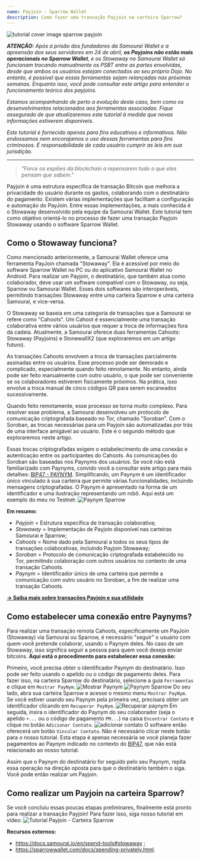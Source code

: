 ```yaml
---
name: Payjoin - Sparrow Wallet
description: Como fazer uma transação Payjoin na carteira Sparrow?
---
```

![tutorial cover image sparrow payjoin](assets/cover.webp)

***ATENÇÃO:** Após a prisão dos fundadores da Samourai Wallet e a apreensão dos seus servidores em 24 de abril, **os Payjoins não estão mais operacionais no Sparrow Wallet**, e os Stowaway no Samourai Wallet só funcionam trocando manualmente os PSBT entre as partes envolvidas, desde que ambos os usuários estejam conectados ao seu próprio Dojo. No entanto, é possível que essas ferramentas sejam relançadas nas próximas semanas. Enquanto isso, você pode consultar este artigo para entender o funcionamento teórico dos payjoins.*

_Estamos acompanhando de perto a evolução deste caso, bem como os desenvolvimentos relacionados aos ferramentas associadas. Fique assegurado de que atualizaremos este tutorial à medida que novas informações estiverem disponíveis._

_Este tutorial é fornecido apenas para fins educativos e informativos. Não endossamos nem encorajamos o uso dessas ferramentas para fins criminosos. É responsabilidade de cada usuário cumprir as leis em sua jurisdição._

---

> *"Force os espiões da blockchain a repensarem tudo o que eles pensam que sabem."*

Payjoin é uma estrutura específica de transação Bitcoin que melhora a privacidade do usuário durante os gastos, colaborando com o destinatário do pagamento. Existem várias implementações que facilitam a configuração e automação do PayJoin. Entre essas implementações, a mais conhecida é o Stowaway desenvolvido pela equipe da Samourai Wallet. Este tutorial tem como objetivo orientá-lo no processo de fazer uma transação Payjoin Stowaway usando o software Sparrow Wallet.

## Como o Stowaway funciona?

Como mencionado anteriormente, a Samourai Wallet oferece uma ferramenta PayJoin chamada "Stowaway". Ela é acessível por meio do software Sparrow Wallet no PC ou do aplicativo Samourai Wallet no Android. Para realizar um Payjoin, o destinatário, que também atua como colaborador, deve usar um software compatível com o Stowaway, ou seja, Sparrow ou Samourai Wallet. Esses dois softwares são interoperáveis, permitindo transações Stowaway entre uma carteira Sparrow e uma carteira Samourai, e vice-versa.

O Stowaway se baseia em uma categoria de transações que a Samourai se refere como "Cahoots". Um Cahoot é essencialmente uma transação colaborativa entre vários usuários que requer a troca de informações fora da cadeia. Atualmente, a Samourai oferece duas ferramentas Cahoots: Stowaway (Payjoins) e StonewallX2 (que exploraremos em um artigo futuro).

As transações Cahoots envolvem a troca de transações parcialmente assinadas entre os usuários. Esse processo pode ser demorado e complicado, especialmente quando feito remotamente. No entanto, ainda pode ser feito manualmente com outro usuário, o que pode ser conveniente se os colaboradores estiverem fisicamente próximos. Na prática, isso envolve a troca manual de cinco códigos QR para serem escaneados sucessivamente.

Quando feito remotamente, esse processo se torna muito complexo. Para resolver esse problema, a Samourai desenvolveu um protocolo de comunicação criptografada baseado no Tor, chamado "Soroban". Com o Soroban, as trocas necessárias para um Payjoin são automatizadas por trás de uma interface amigável ao usuário. Este é o segundo método que exploraremos neste artigo.

Essas trocas criptografadas exigem o estabelecimento de uma conexão e autenticação entre os participantes do Cahoots. As comunicações do Soroban são baseadas nos Paynyms dos usuários. Se você não está familiarizado com Paynyms, convido você a consultar este artigo para mais detalhes: [BIP47 - PAYNYM](https://planb.network/tutorials/privacy/paynym-bip47).
Simplificando, um Paynym é um identificador único vinculado à sua carteira que permite várias funcionalidades, incluindo mensagens criptografadas. O Paynym é apresentado na forma de um identificador e uma ilustração representando um robô. Aqui está um exemplo do meu no Testnet: ![Paynym Sparrow](assets/pt/1.webp)

**Em resumo:**
- *Payjoin* = Estrutura específica de transação colaborativa;
- *Stowaway* = Implementação de Payjoin disponível nas carteiras Samourai e Sparrow;
- *Cahoots* = Nome dado pela Samourai a todos os seus tipos de transações colaborativas, incluindo Payjoin Stowaway;
- *Soroban* = Protocolo de comunicação criptografada estabelecido no Tor, permitindo colaboração com outros usuários no contexto de uma transação Cahoots.
- *Paynym* = Identificador único de uma carteira que permite a comunicação com outro usuário no Soroban, a fim de realizar uma transação Cahoots.

[**-> Saiba mais sobre transações Payjoin e sua utilidade**](https://planb.network/tutorials/privacy/payjoin)

## Como estabelecer uma conexão entre Paynyms?
Para realizar uma transação remota Cahoots, especificamente um PayJoin (Stowaway) via Samourai ou Sparrow, é necessário "seguir" o usuário com quem você pretende colaborar, usando o Paynym deles. No caso de um Stowaway, isso significa seguir a pessoa para quem você deseja enviar bitcoins.
**Aqui está o procedimento para estabelecer essa conexão:**

Primeiro, você precisa obter o identificador Paynym do destinatário. Isso pode ser feito usando o apelido ou o código de pagamento deles. Para fazer isso, na carteira Sparrow do destinatário, selecione a guia `Ferramentas` e clique em `Mostrar PayNym`.
![Mostrar Paynym](assets/pt/2.webp)
![Paynym Sparrow](assets/pt/1.webp)
Do seu lado, abra sua carteira Sparrow e acesse o mesmo menu `Mostrar PayNym`. Se você estiver usando seu Paynym pela primeira vez, precisará obter um identificador clicando em `Recuperar PayNym`.
![Recuperar paynym](assets/pt/3.webp)
Em seguida, insira o identificador do Paynym do seu colaborador (seja o apelido `+...` ou o código de pagamento `PM...`) na caixa `Encontrar Contato` e clique no botão `Adicionar Contato`.
![adicionar contato](assets/pt/4.webp)
O software então oferecerá um botão `Vincular Contato`. Não é necessário clicar neste botão para o nosso tutorial. Esta etapa é apenas necessária se você planeja fazer pagamentos ao Paynym indicado no contexto do [BIP47](https://planb.network/tutorials/privacy/paynym-bip47), que não está relacionado ao nosso tutorial.

Assim que o Paynym do destinatário for seguido pelo seu Paynym, repita essa operação na direção oposta para que o destinatário também o siga. Você pode então realizar um Payjoin.

## Como realizar um Payjoin na carteira Sparrow?
Se você concluiu essas poucas etapas preliminares, finalmente está pronto para realizar a transação Payjoin! Para fazer isso, siga nosso tutorial em vídeo:
![Tutorial Payjoin - Carteira Sparrow](https://youtu.be/ZQxKod3e0Mg)

**Recursos externos:**
- https://docs.samourai.io/en/spend-tools#stowaway ;
- https://sparrowwallet.com/docs/spending-privately.html.
